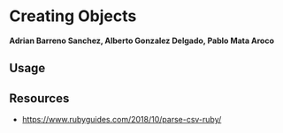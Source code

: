 # Creating Objects
**Adrian Barreno Sanchez, Alberto Gonzalez Delgado, Pablo Mata Aroco**
## Usage

## Resources

* https://www.rubyguides.com/2018/10/parse-csv-ruby/
